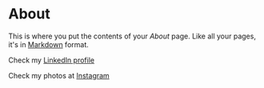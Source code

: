 # About

This is where you put the contents of your *About* page. Like all your pages, it's in [Markdown](https://guides.github.com/features/mastering-markdown/) format.

Check my [LinkedIn profile](https://www.linkedin.com/in/aadimiro/)

Check my photos at [Instagram](https://www.instagram.com/aadimiro/)
